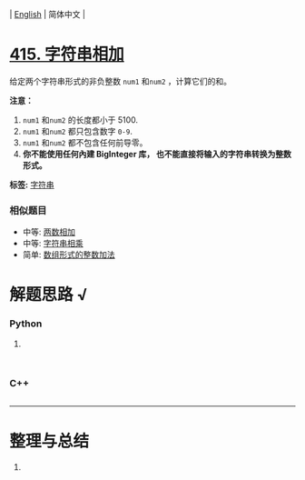 | [English](README_EN.md) | 简体中文 |

# [415. 字符串相加](https://leetcode-cn.com/problems/add-strings)
<p>给定两个字符串形式的非负整数&nbsp;<code>num1</code> 和<code>num2</code>&nbsp;，计算它们的和。</p>

<p><strong>注意：</strong></p>

<ol>
	<li><code>num1</code> 和<code>num2</code>&nbsp;的长度都小于 5100.</li>
	<li><code>num1</code> 和<code>num2</code> 都只包含数字&nbsp;<code>0-9</code>.</li>
	<li><code>num1</code> 和<code>num2</code> 都不包含任何前导零。</li>
	<li><strong>你不能使用任何內建 BigInteger 库，&nbsp;也不能直接将输入的字符串转换为整数形式。</strong></li>
</ol>

**标签:**  [字符串](https://leetcode-cn.com/tag/string) 
 ### 相似题目
- 中等:	[两数相加](https://leetcode-cn.com/problems/add-two-numbers) 
- 中等:	[字符串相乘](https://leetcode-cn.com/problems/multiply-strings) 
- 简单:	[数组形式的整数加法](https://leetcode-cn.com/problems/add-to-array-form-of-integer) 

# 解题思路 √

### Python

1. 

```python

```


```python

```

### C++

```cpp

```

---



# 整理与总结

1. 